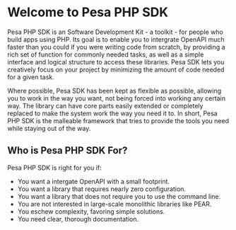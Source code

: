 # Welcome to Pesa PHP SDK

Pesa PHP SDK is an Software Development Kit - a toolkit - for people who build apps using PHP. Its goal is to enable you to intergrate OpenAPI much faster than you could if you were writing code from scratch, by providing a rich set of function for commonly needed tasks, as well as a simple interface and logical structure to access these libraries. Pesa SDK lets you creatively focus on your project by minimizing the amount of code needed for a given task.

Where possible, Pesa SDK has been kept as flexible as possible, allowing you to work in the way you want, not being forced into working any certain way. The library can have core parts easily extended or completely replaced to make the system work the way you need it to. In short, Pesa PHP SDK is the malleable framework that tries to provide the tools you need while staying out of the way.

## Who is Pesa PHP SDK For?

Pesa PHP SDK is right for you if:

- You want a intergate  OpenAPI with a small footprint.
- You want a library that requires nearly zero configuration.
- You want a library that does not require you to use the command line.
- You are not interested in large-scale monolithic libraries like PEAR.
- You eschew complexity, favoring simple solutions.
- You need clear, thorough documentation.